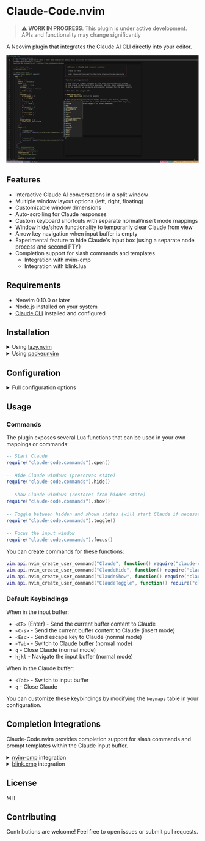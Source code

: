 # Claude-Code.nvim

> **⚠️ WORK IN PROGRESS**: This plugin is under active development. APIs and functionality may change significantly

A Neovim plugin that integrates the Claude AI CLI directly into your editor.

![Claude-Code.nvim](assets/claude_code_nvim.png)

## Features

- Interactive Claude AI conversations in a split window
- Multiple window layout options (left, right, floating)
- Customizable window dimensions
- Auto-scrolling for Claude responses
- Custom keyboard shortcuts with separate normal/insert mode mappings
- Window hide/show functionality to temporarily clear Claude from view
- Arrow key navigation when input buffer is empty
- Experimental feature to hide Claude's input box (using a separate node process and second PTY)
- Completion support for slash commands and templates
  - Integration with nvim-cmp
  - Integration with blink.lua

## Requirements

- Neovim 0.10.0 or later
- Node.js installed on your system
- [Claude CLI](https://docs.anthropic.com/en/docs/agents-and-tools/claude-code/overview) installed and configured

## Installation

<details>
<summary>Using <a href="https://github.com/folke/lazy.nvim">lazy.nvim</a></summary>

```lua
{
  "daltonkyemiller/claude-code.nvim",
  -- NOTE: only required if using experimental.hide_input_box feature
  build = "cd node && npm install",
  config = function()
    require("claude-code").setup({
      -- your configuration here
    })
  end
}
```

</details>

<details>
<summary>Using <a href="https://github.com/wbthomason/packer.nvim">packer.nvim</a></summary>

```lua
use({
  "daltonkyemiller/claude-code.nvim",
  -- NOTE: only required if using experimental.hide_input_box feature
  run = "cd node && npm install",
  config = function()
    require("claude-code").setup({
      -- your configuration here
    })
  end,
})
```

</details>

## Configuration

<details>
<summary>Full configuration options</summary>

```lua
require("claude-code").setup({
  cmd = "claude", -- Command to invoke Claude CLI
  use_default_mappings = true, -- Set to false to disable automatic key mappings
  debug = false, -- Enable debug logging
  window = {
    position = "float", -- "left", "right", or "float"
    width = 40, -- Width as percentage of screen width
    input_height = 10, -- Height of input window in lines
  },
  keymaps = {
    submit = {
      n = "<CR>",
      i = "<C-s>",
    },
    escape = {
      n = "<Esc>",
      i = "<Esc>",
    },
    switch_window = {
      n = "<Tab>",
      i = "<Tab>",
    },
    close = {
      n = "q",
      i = "q",
    },
    -- Arrow key navigation (only active when input buffer is empty)
    arrow_up = {
      n = "k",
      i = "<C-k>",
    },
    arrow_down = {
      n = "j",
      i = "<C-j>",
    },
    arrow_left = {
      n = "h",
      i = "<C-h>",
    },
    arrow_right = {
      n = "l",
      i = "<C-l>",
    },
  },
  experimental = {
    hide_input_box = false, -- Hide Claude's input box prompt (uses a separate node process and a second PTY)
  },
})
```

</details>

## Usage

### Commands

The plugin exposes several Lua functions that can be used in your own mappings or commands:

```lua
-- Start Claude
require("claude-code.commands").open()

-- Hide Claude windows (preserves state)
require("claude-code.commands").hide()

-- Show Claude windows (restores from hidden state)
require("claude-code.commands").show()

-- Toggle between hidden and shown states (will start Claude if necessary)
require("claude-code.commands").toggle()

-- Focus the input window
require("claude-code.commands").focus()
```

You can create commands for these functions:

```lua
vim.api.nvim_create_user_command("Claude", function() require("claude-code.commands").open() end, {})
vim.api.nvim_create_user_command("ClaudeHide", function() require("claude-code.commands").hide() end, {})
vim.api.nvim_create_user_command("ClaudeShow", function() require("claude-code.commands").show() end, {})
vim.api.nvim_create_user_command("ClaudeToggle", function() require("claude-code.commands").toggle() end, {})
```

### Default Keybindings

When in the input buffer:

- `<CR>` (Enter) - Send the current buffer content to Claude
- `<C-s>` - Send the current buffer content to Claude (insert mode)
- `<Esc>` - Send escape key to Claude (normal mode)
- `<Tab>` - Switch to Claude buffer (normal mode)
- `q` - Close Claude (normal mode)
- `hjkl` - Navigate the input buffer (normal mode)

When in the Claude buffer:

- `<Tab>` - Switch to input buffer
- `q` - Close Claude

You can customize these keybindings by modifying the `keymaps` table in your configuration.

## Completion Integrations

Claude-Code.nvim provides completion support for slash commands and prompt templates within the Claude input buffer.

<details>
<summary><a href="https://github.com/hrsh7th/nvim-cmp">nvim-cmp</a> integration</summary>

To integrate with [nvim-cmp](https://github.com/hrsh7th/nvim-cmp), add the Claude-Code source to your nvim-cmp configuration:

```lua
local cmp = require("cmp")

cmp.register_source("claude_code", require("claude-code.integrations.completion.nvim_cmp"))

cmp.setup({
  sources = {
    { name = "claude-code" },
    -- your other sources
  },
})
```

</details>

<details>
<summary><a href="https://github.com/Saghen/blink.cmp">blink.cmp</a> integration</summary>

For integration with [blink.lua](https://github.com/yorickpeterse/blink.nvim), add the Claude-Code source to your blink.lua sources:

```lua
require("blink").setup({
  sources = {
    default = {
      "claude_code", --[[ your other sources ]]
    },
    providers = {
      claude_code = {
        module = "claude-code.integrations.completion.blink",
        name = "Claude Code",
        opts = {},
      },
    },
  },
})
```

</details>

## License

MIT

## Contributing

Contributions are welcome! Feel free to open issues or submit pull requests.
